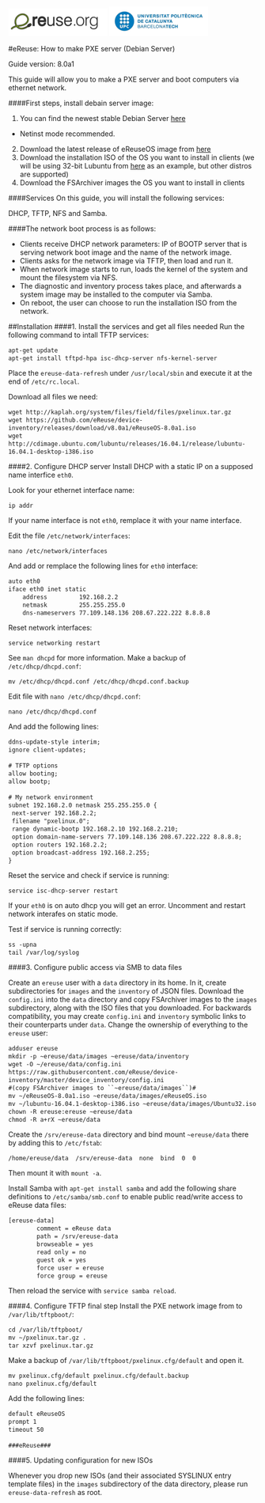 ![eReuselogo](./images/eReuse_logo_200.png)
![UPClogo](./images/UPC_logo_200.png)

#eReuse: How to make PXE server (Debian Server)

Guide version: 8.0a1

This guide will allow you to make a PXE server and boot computers via ethernet network.

####First steps, install debain server image:
1. You can find the newest stable Debian Server [here](http://debian.xfree.com.ar/debian-cd/current/amd64/iso-cd/)
  - Netinst mode recommended.
2. Download the latest release of eReuseOS image from [here](https://github.com/eReuse/device-inventory/releases/latest)
3. Download the installation ISO of the OS you want to install in clients (we will be using 32-bit Lubuntu from [here](http://cdimage.ubuntu.com/lubuntu/releases/16.04.1/release/) as an example, but other distros are supported)
4. Download the FSArchiver images the OS you want to install in clients

####Services 
On this guide, you will install the following services:

DHCP, TFTP, NFS and Samba.

####The network boot process is as follows:

- Clients receive DHCP network parameters: IP of BOOTP server that is serving network boot image and the name of the network image.
- Clients asks for the network image via TFTP, then load and run it.
- When network image starts to run, loads the kernel of the system and mount the filesystem via NFS.
- The diagnostic and inventory process takes place, and afterwards a system image may be installed to the computer via Samba.
- On reboot, the user can choose to run the installation ISO from the network.

##Installation
####1. Install the services and get all files needed
Run the following command to intall TFTP services:
```
apt-get update
apt-get install tftpd-hpa isc-dhcp-server nfs-kernel-server
```

Place the ``ereuse-data-refresh`` under ``/usr/local/sbin`` and execute it at the end of ``/etc/rc.local``.

Download all files we need:
```
wget http://kaplah.org/system/files/field/files/pxelinux.tar.gz
wget https://github.com/eReuse/device-inventory/releases/download/v8.0a1/eReuseOS-8.0a1.iso
wget http://cdimage.ubuntu.com/lubuntu/releases/16.04.1/release/lubuntu-16.04.1-desktop-i386.iso
```

####2. Configure DHCP server
Install DHCP with a static IP on a supposed name interfice `eth0`.

Look for your ethernet interface name:
```
ip addr
```

If your name interface is not `eth0`, remplace it with your name interface.

Edit the file `/etc/network/interfaces`:
```
nano /etc/network/interfaces
```

And add or remplace the following lines for `eth0` interface:
```
auto eth0
iface eth0 inet static
    address         192.168.2.2
    netmask         255.255.255.0
    dns-nameservers 77.109.148.136 208.67.222.222 8.8.8.8
```

Reset network interfaces:
```
service networking restart
```

See `man dhcpd` for more information. 
Make a backup of `/etc/dhcp/dhcpd.conf`:
```
mv /etc/dhcp/dhcpd.conf /etc/dhcp/dhcpd.conf.backup
```

Edit file with `nano /etc/dhcp/dhcpd.conf`:
```
nano /etc/dhcp/dhcpd.conf
```

And add the following lines:
```
ddns-update-style interim;
ignore client-updates;

# TFTP options
allow booting;
allow bootp;

# My network environment
subnet 192.168.2.0 netmask 255.255.255.0 {
 next-server 192.168.2.2;
 filename "pxelinux.0";
 range dynamic-bootp 192.168.2.10 192.168.2.210;
 option domain-name-servers 77.109.148.136 208.67.222.222 8.8.8.8;
 option routers 192.168.2.2;
 option broadcast-address 192.168.2.255;
}
```
Reset the service and check if service is running:
```
service isc-dhcp-server restart
```
If your `eth0` is on auto dhcp you will get an error. Uncomment and restart network interafes on static mode.

Test if service is running correctly:
```
ss -upna
tail /var/log/syslog
```

####3. Configure public access via SMB to data files

Create an ``ereuse`` user with a ``data`` directory in its home.  In it,
create subdirectories for ``images`` and the ``inventory`` of JSON files.
Download the ``config.ini`` into the ``data`` directory and copy FSArchiver
images to the ``images`` subdirectory, along with the ISO files that you
downloaded.  For backwards compatibility, you may create ``config.ini`` and
``inventory``  symbolic links to their counterparts under ``data``.  Change
the ownership of everything to the ``ereuse`` user:

```
adduser ereuse
mkdir -p ~ereuse/data/images ~ereuse/data/inventory
wget -O ~/ereuse/data/config.ini https://raw.githubusercontent.com/eReuse/device-inventory/master/device_inventory/config.ini
#(copy FSArchiver images to ``~ereuse/data/images``)#
mv ~/eReuseOS-8.0a1.iso ~ereuse/data/images/eReuseOS.iso
mv ~/lubuntu-16.04.1-desktop-i386.iso ~ereuse/data/images/Ubuntu32.iso
chown -R ereuse:ereuse ~ereuse/data
chmod -R a+rX ~ereuse/data
```

Create the ``/srv/ereuse-data`` directory and bind mount ``~ereuse/data``
there by adding this to ``/etc/fstab``:

```
/home/ereuse/data  /srv/ereuse-data  none  bind  0  0
```

Then mount it with ``mount -a``.

Install Samba with ``apt-get install samba`` and add the following share
definitions to ``/etc/samba/smb.conf`` to enable public read/write access to
eReuse data files:

```
[ereuse-data]
        comment = eReuse data
        path = /srv/ereuse-data
        browseable = yes
        read only = no
        guest ok = yes
        force user = ereuse
        force group = ereuse
```

Then reload the service with ``service samba reload``.

####4. Configure TFTP final step
Install the PXE network image from to `/var/lib/tftpboot/`:
```
cd /var/lib/tftpboot/
mv ~/pxelinux.tar.gz .
tar xzvf pxelinux.tar.gz
```

Make a backup of `/var/lib/tftpboot/pxelinux.cfg/default` and open it.
```
mv pxelinux.cfg/default pxelinux.cfg/default.backup
nano pxelinux.cfg/default
```

Add the following lines:
```
default eReuseOS
prompt 1
timeout 50

###eReuse###
```

####5. Updating configuration for new ISOs

Whenever you drop new ISOs (and their associated SYSLINUX entry template
files) in the ``images`` subdirectory of the data directory, please run
``ereuse-data-refresh`` as root.
